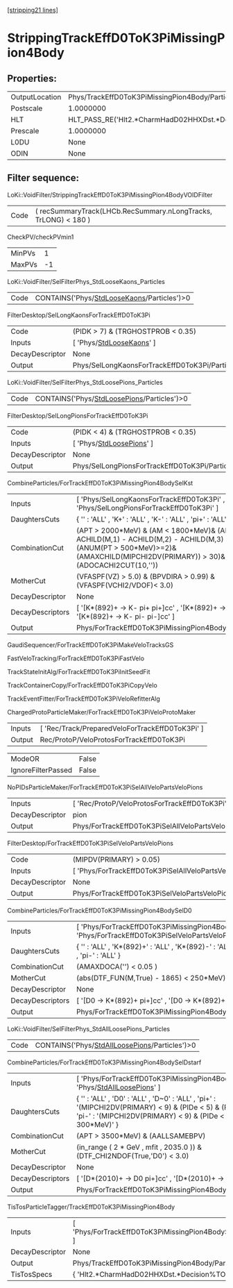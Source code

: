 [[stripping21 lines]](./stripping21-index)

# StrippingTrackEffD0ToK3PiMissingPion4Body

## Properties:

|                |                                                    |
|----------------|----------------------------------------------------|
| OutputLocation | Phys/TrackEffD0ToK3PiMissingPion4Body/Particles    |
| Postscale      | 1.0000000                                          |
| HLT            | HLT_PASS_RE('Hlt2.\*CharmHadD02HHXDst.\*Decision') |
| Prescale       | 1.0000000                                          |
| L0DU           | None                                               |
| ODIN           | None                                               |

## Filter sequence:

LoKi::VoidFilter/StrippingTrackEffD0ToK3PiMissingPion4BodyVOIDFilter

|      |                                                                 |
|------|-----------------------------------------------------------------|
| Code | ( recSummaryTrack(LHCb.RecSummary.nLongTracks, TrLONG) \< 180 ) |

CheckPV/checkPVmin1

|        |     |
|--------|-----|
| MinPVs | 1   |
| MaxPVs | -1  |

LoKi::VoidFilter/SelFilterPhys_StdLooseKaons_Particles

|      |                                                                                            |
|------|--------------------------------------------------------------------------------------------|
| Code | CONTAINS('Phys/[StdLooseKaons](./stripping21-commonparticles-stdloosekaons)/Particles')\>0 |

FilterDesktop/SelLongKaonsForTrackEffD0ToK3Pi

|                 |                                                                           |
|-----------------|---------------------------------------------------------------------------|
| Code            | (PIDK \> 7) & (TRGHOSTPROB \< 0.35)                                       |
| Inputs          | [ 'Phys/[StdLooseKaons](./stripping21-commonparticles-stdloosekaons)' ] |
| DecayDescriptor | None                                                                      |
| Output          | Phys/SelLongKaonsForTrackEffD0ToK3Pi/Particles                            |

LoKi::VoidFilter/SelFilterPhys_StdLoosePions_Particles

|      |                                                                                            |
|------|--------------------------------------------------------------------------------------------|
| Code | CONTAINS('Phys/[StdLoosePions](./stripping21-commonparticles-stdloosepions)/Particles')\>0 |

FilterDesktop/SelLongPionsForTrackEffD0ToK3Pi

|                 |                                                                           |
|-----------------|---------------------------------------------------------------------------|
| Code            | (PIDK \< 4) & (TRGHOSTPROB \< 0.35)                                       |
| Inputs          | [ 'Phys/[StdLoosePions](./stripping21-commonparticles-stdloosepions)' ] |
| DecayDescriptor | None                                                                      |
| Output          | Phys/SelLongPionsForTrackEffD0ToK3Pi/Particles                            |

CombineParticles/ForTrackEffD0ToK3PiMissingPion4BodySelKst

|                  |                                                                                                                                                                                              |
|------------------|----------------------------------------------------------------------------------------------------------------------------------------------------------------------------------------------|
| Inputs           | [ 'Phys/SelLongKaonsForTrackEffD0ToK3Pi' , 'Phys/SelLongPionsForTrackEffD0ToK3Pi' ]                                                                                                        |
| DaughtersCuts    | { '' : 'ALL' , 'K+' : 'ALL' , 'K-' : 'ALL' , 'pi+' : 'ALL' , 'pi-' : 'ALL' }                                                                                                                 |
| CombinationCut   | (APT \> 2000\*MeV) & (AM \< 1800\*MeV)& (AM - ACHILD(M,1) - ACHILD(M,2) - ACHILD(M,3) \> 100\*MeV)& (ANUM(PT \> 500\*MeV)\>=2)& (AMAXCHILD(MIPCHI2DV(PRIMARY)) \> 30)& (ADOCACHI2CUT(10,'')) |
| MotherCut        | (VFASPF(VZ) \> 5.0) & (BPVDIRA \> 0.99) & (VFASPF(VCHI2/VDOF)\< 3.0)                                                                                                                         |
| DecayDescriptor  | None                                                                                                                                                                                         |
| DecayDescriptors | [ '[K\*(892)+ -\> K- pi+ pi+]cc' , '[K\*(892)+ -\> K- pi+ pi-]cc' , '[K\*(892)+ -\> K- pi- pi-]cc' ]                                                                                 |
| Output           | Phys/ForTrackEffD0ToK3PiMissingPion4BodySelKst/Particles                                                                                                                                     |

GaudiSequencer/ForTrackEffD0ToK3PiMakeVeloTracksGS

FastVeloTracking/ForTrackEffD0ToK3PiFastVelo

TrackStateInitAlg/ForTrackEffD0ToK3PiInitSeedFit

TrackContainerCopy/ForTrackEffD0ToK3PiCopyVelo

TrackEventFitter/ForTrackEffD0ToK3PiVeloRefitterAlg

ChargedProtoParticleMaker/ForTrackEffD0ToK3PiVeloProtoMaker

|        |                                                   |
|--------|---------------------------------------------------|
| Inputs | [ 'Rec/Track/PreparedVeloForTrackEffD0ToK3Pi' ] |
| Output | Rec/ProtoP/VeloProtosForTrackEffD0ToK3Pi          |

|                    |       |
|--------------------|-------|
| ModeOR             | False |
| IgnoreFilterPassed | False |

NoPIDsParticleMaker/ForTrackEffD0ToK3PiSelAllVeloPartsVeloPions

|                 |                                                            |
|-----------------|------------------------------------------------------------|
| Inputs          | [ 'Rec/ProtoP/VeloProtosForTrackEffD0ToK3Pi' ]           |
| DecayDescriptor | pion                                                       |
| Output          | Phys/ForTrackEffD0ToK3PiSelAllVeloPartsVeloPions/Particles |

FilterDesktop/ForTrackEffD0ToK3PiSelVeloPartsVeloPions

|                 |                                                          |
|-----------------|----------------------------------------------------------|
| Code            | (MIPDV(PRIMARY) \> 0.05)                                 |
| Inputs          | [ 'Phys/ForTrackEffD0ToK3PiSelAllVeloPartsVeloPions' ] |
| DecayDescriptor | None                                                     |
| Output          | Phys/ForTrackEffD0ToK3PiSelVeloPartsVeloPions/Particles  |

CombineParticles/ForTrackEffD0ToK3PiMissingPion4BodySelD0

|                  |                                                                                                          |
|------------------|----------------------------------------------------------------------------------------------------------|
| Inputs           | [ 'Phys/ForTrackEffD0ToK3PiMissingPion4BodySelKst' , 'Phys/ForTrackEffD0ToK3PiSelVeloPartsVeloPions' ] |
| DaughtersCuts    | { '' : 'ALL' , 'K\*(892)+' : 'ALL' , 'K\*(892)-' : 'ALL' , 'pi+' : 'ALL' , 'pi-' : 'ALL' }               |
| CombinationCut   | (AMAXDOCA('') \< 0.05 )                                                                                  |
| MotherCut        | (abs(DTF_FUN(M,True) - 1865) \< 250\*MeV)                                                                |
| DecayDescriptor  | None                                                                                                     |
| DecayDescriptors | [ '[D0 -\> K\*(892)+ pi+]cc' , '[D0 -\> K\*(892)+ pi-]cc' ]                                        |
| Output           | Phys/ForTrackEffD0ToK3PiMissingPion4BodySelD0/Particles                                                  |

LoKi::VoidFilter/SelFilterPhys_StdAllLoosePions_Particles

|      |                                                                                                  |
|------|--------------------------------------------------------------------------------------------------|
| Code | CONTAINS('Phys/[StdAllLoosePions](./stripping21-commonparticles-stdallloosepions)/Particles')\>0 |

CombineParticles/ForTrackEffD0ToK3PiMissingPion4BodySelDstarf

|                  |                                                                                                                                                                                             |
|------------------|---------------------------------------------------------------------------------------------------------------------------------------------------------------------------------------------|
| Inputs           | [ 'Phys/ForTrackEffD0ToK3PiMissingPion4BodySelD0' , 'Phys/[StdAllLoosePions](./stripping21-commonparticles-stdallloosepions)' ]                                                           |
| DaughtersCuts    | { '' : 'ALL' , 'D0' : 'ALL' , 'D~0' : 'ALL' , 'pi+' : '(MIPCHI2DV(PRIMARY) \< 9) & (PIDe \< 5) & (PT \> 300\*MeV)' , 'pi-' : '(MIPCHI2DV(PRIMARY) \< 9) & (PIDe \< 5) & (PT \> 300\*MeV)' } |
| CombinationCut   | (APT \> 3500\*MeV) & (AALLSAMEBPV)                                                                                                                                                          |
| MotherCut        | (in_range ( 2 \* GeV , mfit , 2035.0 )) & (DTF_CHI2NDOF(True,'D0') \< 3.0)                                                                                                                  |
| DecayDescriptor  | None                                                                                                                                                                                        |
| DecayDescriptors | [ '[D\*(2010)+ -\> D0 pi+]cc' , '[D\*(2010)+ -\> D~0 pi+]cc' ]                                                                                                                        |
| Output           | Phys/ForTrackEffD0ToK3PiMissingPion4BodySelDstarf/Particles                                                                                                                                 |

TisTosParticleTagger/TrackEffD0ToK3PiMissingPion4Body

|                 |                                                           |
|-----------------|-----------------------------------------------------------|
| Inputs          | [ 'Phys/ForTrackEffD0ToK3PiMissingPion4BodySelDstarf' ] |
| DecayDescriptor | None                                                      |
| Output          | Phys/TrackEffD0ToK3PiMissingPion4Body/Particles           |
| TisTosSpecs     | { 'Hlt2.\*CharmHadD02HHXDst.\*Decision%TOS' : 0 }         |
